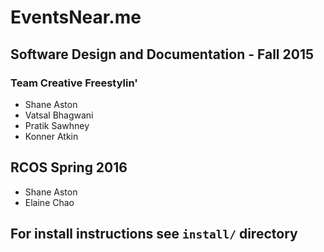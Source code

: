 # EventsNear.me

## Software Design and Documentation - Fall 2015

### Team Creative Freestylin'
 * Shane Aston
 * Vatsal Bhagwani
 * Pratik Sawhney
 * Konner Atkin

## RCOS Spring 2016
 * Shane Aston
 * Elaine Chao


## For install instructions see `install/` directory
